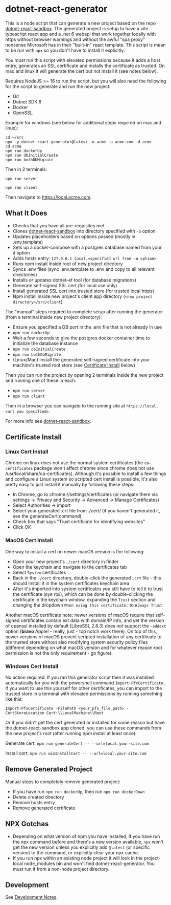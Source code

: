 # dotnet-react-generator

This is a node script that can generate a new project based on the repo [dotnet-react-sandbox](https://github.com/mikey-t/dotnet-react-sandbox). The generated project is setup to have a vite typescript react app and a .net 6 webapi that work together locally with https without browser warnings and without the awful "spa proxy" nonsense Microsoft has in their "built-in" react template. This script is mean to be run with `npx` so you don't have to install it explicitly.

You must run this script with elevated permissions because it adds a host entry, generates an SSL certificate and installs the certificate as trusted. On mac and linux it will generate the cert but not install it (see notes below).

Requires NodeJS >= 16 to run the script, but you will also need the following for the script to generate and run the new project:
- Git
- Dotnet SDK 6
- Docker
- OpenSSL

Example for windows (see below for additional steps required on mac and linux):

```
cd ~/src
npx -y dotnet-react-generator@latest -o acme -u acme.com -d acme
cd acme
npm run dockerUp
npm run dbInitialCreate
npm run bothDbMigrate
```

Then in 2 terminals:

`npm run server`

`npm run client`

Then navigate to https://local.acme.com.

## What It Does

- Checks that you have all pre-requisites met
- Clones [dotnet-react-sandbox](https://github.com/mikey-t/dotnet-react-sandbox) into directory specified with `-o` option
- Updates placeholders based on options passed (mostly in .env.template)
- Sets up a docker-compose with a postgres database named from your `-d` option
- Adds hosts entry: `127.0.0.1 local.<specified url from -u option>`
- Runs npm install inside root of new project directory
- Syncs .env files (sync .env.template to .env and copy to all relevant directories)
- Installs or updates dotnet-ef tool (for database migrations)
- Generate self-signed SSL cert (for local use only)
- Install generated SSL cert into trusted store (for trusted local https)
- Npm install inside new project's client app directory (`<new project directory>/src/client`)

The "manual" steps required to complete setup after running the generator (from a terminal inside new project directory):

- Ensure you specified a DB port in the .env file that is not already in use
- `npm run dockerUp`
- Wait a few seconds to give the postgres docker container time to initialize the database instance
- `npm run dbInitialCreate`
- `npm run bothDbMigrate`
- (Linux/Mac) Install the generated self-signed certificate into your machine's trusted root store (see [Certificate Install](#certificate-install) below)

Then you can run the project by opening 2 terminals inside the new project and running one of these in each:

- `npm run server`
- `npm run client`

Then in a browser you can navigate to the running site at `https://local.<url you specified>`.

For more info see [dotnet-react-sandbox](https://github.com/mikey-t/dotnet-react-generator).

## Certificate Install

### Linux Cert Install

Chrome on linux does not use the normal system certificates (the `ca-certificates` package won't affect chrome since chrome does not use /usr/local/share/ca-certificates). Although it's possible to install a few things and configure a Linux system so scripted cert install is possible, it's also pretty easy to just install it manually by following these steps:
- In Chrome, go to chrome://settings/certificates (or navigate there via settings -> Privacy and Security -> Advanced -> Manage Certificates)
- Select Authorities -> import
- Select your generated .crt file from ./cert/ (if you haven't generated it, see the generateCert command)
- Check box that says "Trust certificate for identifying websites"
- Click OK

### MacOS Cert Install

One way to install a cert on newer macOS version is the following:

- Open your new project's `./cert` directory in finder
- Open the keychain and navigate to the certificates tab
- Select `System` certificates
- Back in the `./cert` directory, double-click the generated `.crt` file - this should install it in the system certificates keychain area
- After it's imported into system certificates you still have to tell it to trust the certificate (*eye roll*), which can be done by double-clicking the certificate in the keychain window, expanding the `Trust` section and changing the dropdown `When using this certificate:` to `Always Trust`

Another macOS certificate note: newer versions of macOS require that self-signed certificates contain ext data with domain/IP info, and yet the version of openssl installed by default (LibreSSL 2.8.3) does not support the `-addext` option (**bravo** Apple! - really, just - top notch work there). On top of this, newer versions of macOS prevent scripted installation of any certificate to the trusted store without also modifying system security policy files (different depending on what macOS version and for whatever reason root permission is not the only requirement - go figure).

### Windows Cert Install

No action required. If you ran this generator script then it was installed automatically for you with the powershell command `Import-PfxCertificate`. If you want to use this yourself for other certificates, you can import to the trusted store in a terminal with elevated permissions by running something like this:

`Import-PfxCertificate -FilePath <your_pfx_file_path> -CertStoreLocation Cert:\\LocalMachine\\Root`

Or if you didn't get the cert generated or installed for some reason but have the dotnet-react-sandbox app cloned, you can use these commands from the new project's root (after running npm install at least once):

Generate cert: `npm run generateCert -- --url=local.your-site.com`

Install cert: `npm run winInstallCert -- --url=local.your-site.com`

## Remove Generated Project

Manual steps to completely remove generated project:

- If you have run `npm run dockerUp`, then run `npm run dockerDown`
- Delete created directory
- Remove hosts entry
- Remove generated certificate

## NPX Gotchas

- Depending on what version of npm you have installed, if you have run the npx command before and there's a new version available, `npx` won't get the new version unless you explicitly add `@latest` (or specific version) to the command, or explicitly clear your npx cache. 
- If you run npx within an existing node project it will look in the project-local node_modules bin and won't find dotnet-react-generator. You must run it from a non-node project directory.

## Development

See [Development Notes](./docs/dev.md).
